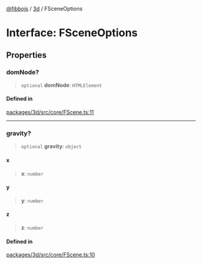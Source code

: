 [@fibbojs](/api/index) / [3d](/api/3d) / FSceneOptions

# Interface: FSceneOptions

## Properties

### domNode?

> `optional` **domNode**: `HTMLElement`

#### Defined in

[packages/3d/src/core/FScene.ts:11](https://github.com/fibbojs/fibbo/blob/b15d2db28a257e995075ea40c3de44dde73dcbf1/packages/3d/src/core/FScene.ts#L11)

***

### gravity?

> `optional` **gravity**: `object`

#### x

> **x**: `number`

#### y

> **y**: `number`

#### z

> **z**: `number`

#### Defined in

[packages/3d/src/core/FScene.ts:10](https://github.com/fibbojs/fibbo/blob/b15d2db28a257e995075ea40c3de44dde73dcbf1/packages/3d/src/core/FScene.ts#L10)
